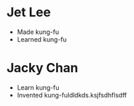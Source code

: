 # Jet Lee
* Made kung-fu
* Learned kung-fu
# Jacky Chan
* Learn kung-fu
* Invented kung-fuldldkds.ksjfsdhflsdff
